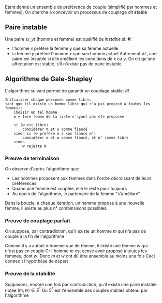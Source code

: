 Etant donné un ensemble de préférence de couple (simplifié par hommes et femmes). On cherche à concevoir un processus de couplage dit **stable**

## Paire instable
Une paire $(x, y)$ (homme et femme) est qualifié de *instable* si: #!

- l'homme $x$ préfère la femme $y$ que sa femme actuelle
- la femme $y$ préfère l'homme $x$ que son homme actuel
Autrement dit, une paire est instable si elle améliore les conditions de $x$ ou $y$. 
On dit qu'une affectation est stable, s'il n'existe pas de paire instable.

## Algorithme de Gale-Shapley
L'algorithme suivant permet de garantir un couplage stable: #!

```
Initialiser chaque personne comme libre.
tant que (il existe un homme libre qui n'a pas proposé à toutes les femmes): 
	Choisir un tel homme
	w = 1ere femme de la liste n'ayant pas été proposée

	si (w est libre)
		considérer m et w comme fiancé
	sinon si (w préfère m à son fiancé m')
		considérer m et w comme fiancé, et m' comme libre
	sinon
		w rejette m
```

### Preuve de terminaison

On observe d'après l'algorithme que:
- Les hommes proposent aux femmes dans l'ordre décroissant de leurs préférences
- Quand une femme est couplée, elle le reste pour toujours
- Au cours de l'algorithme, le partenaire de la femme "s'améliore"

Dans la boucle, à chaque itération, un homme propose à une nouvelle femme, il existe au plus n² combinaisons possibles.
$$\tag*{$\blacksquare$}$$

### Preuve de couplage parfait
On suppose, par contradiction, qu'il existe un homme $m$ qui n'a pas de couple à la fin de l'algorithme

Comme il y a autant d'homme que de femme, il existe une femme $w$ qui n'est pas en couple
Or l'homme $m$ est censé avoir proposé à toutes les femmes, dont $w$. Donc $m$ et $w$ ont dû être ensemble au moins une fois
Ceci contredit l'hypothèse de départ
$$\tag*{$\blacksquare$}$$

### Preuve de la stabilité
Supposons, encore une fois par contradiction, qu'il existe une paire instable notée $(m, w) \in S^*$
Où $S^*$ est l'ensemble des couples stables obtenu par l'algorithme
